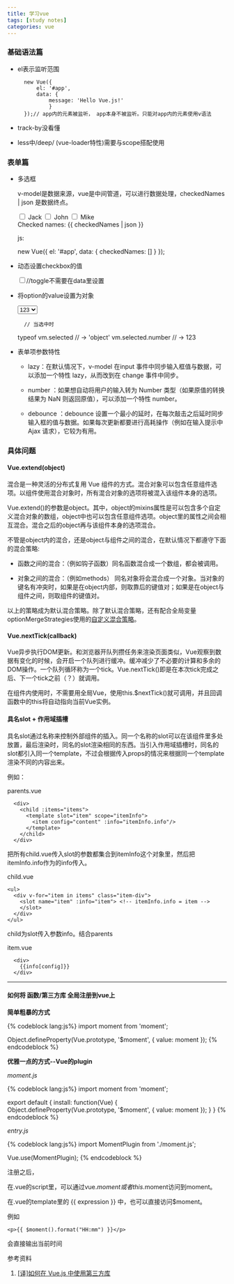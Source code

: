 ```yaml
---
title: 学习vue
tags: [study notes]
categories: vue
---
```


### 基础语法篇

- el表示监听范围

		new Vue({
			el: '#app',
    		data: {
        		message: 'Hello Vue.js!'
         		}	
		});// app内的元素被监听， app本身不被监听。只能对app内的元素使用v语法

- track-by没看懂

- less中/deep/ (vue-loader特性)需要与scope搭配使用

### 表单篇

- 多选框 

	v-model是数据来源，vue是中间管道，可以进行数据处理，checkedNames | json 是数据终点。


    <div id="app">
        <input type="checkbox" id="jack" value="Jack" 	v-model="checkedNames">
        <label for="jack">Jack</label>
        <input type="checkbox" id="john" value="John" 	v-model="checkedNames">
        <label for="john">John</label>
        <input type="checkbox" id="mike" value="Mike" 	v-model="checkedNames">
        <label for="mike">Mike</label>
        <br>
        <span>Checked names: {{ checkedNames | 	json }}</span>
    </div>
	
   js:
 

   	new Vue({
  		el: '#app',
 	 	data: {
  	  		checkedNames: []
 	 	}
		});

	
- 动态设置checkbox的值

	
    <input
      type="checkbox"
      v-model="toggle"
      v-bind:true-value="a"
      v-bind:false-value="b">//toggle不需要在data里设置
  


- 将option的value设置为对象
	
	
     <select v-model="selected">
      <!-- 对象字面量 -->
      <option v-bind:value="{ number: 123 }">123</option>
    </select>

	
	
        // 当选中时
    typeof vm.selected // -> 'object'
    vm.selected.number // -> 123
	
	
- 表单项参数特性
	
	- lazy：在默认情况下，v-model 在input 事件中同步输入框值与数据，可以添加一个特性 lazy，从而改到在 change 事件中同步。
	
	- number ：如果想自动将用户的输入转为 Number 类型（如果原值的转换结果为 NaN 则返回原值），可以添加一个特性 number。
	
	- debounce ：debounce 设置一个最小的延时，在每次敲击之后延时同步输入框的值与数据。如果每次更新都要进行高耗操作（例如在输入提示中 Ajax 请求），它较为有用。
	
### 具体问题

#### Vue.extend(object)

混合是一种灵活的分布式复用 Vue 组件的方式。混合对象可以包含任意组件选项。以组件使用混合对象时，所有混合对象的选项将被混入该组件本身的选项。

Vue.extend()的参数是object。其中，object的mixins属性是可以包含多个自定义混合对象的数组，object中也可以包含任意组件选项。object里的属性之间会相互混合。混合之后的object再与该组件本身的选项混合。

不管是object内的混合，还是object与组件之间的混合，在默认情况下都遵守下面的混合策略:

- 函数之间的混合：（例如钩子函数）同名函数混合成一个数组，都会被调用。

- 对象之间的混合：（例如methods） 同名对象将会混合成一个对象。当对象的键名有冲突时，如果是在object内部，则取靠后的键值对；如果是在object与组件之间，则取组件的键值对。

以上的策略成为默认混合策略。除了默认混合策略，还有配合全局变量optionMergeStrategies使用的[自定义混合策略](https://cn.vuejs.org/v2/guide/mixins.html#自定义选项混合策略)。


#### Vue.nextTick(callback)

Vue异步执行DOM更新。和浏览器开队列攒任务来渲染页面类似，Vue观察到数据有变化的时候，会开启一个队列进行缓冲。缓冲减少了不必要的计算和多余的DOM操作。一个队列循环称为一个tick。Vue.nextTick()即是在本次tick完成之后、下一个tick之前（？）就调用。

在组件内使用时，不需要用全局Vue，使用this.$nextTick()就可调用，并且回调函数中的this将自动指向当前Vue实例。


#### 具名slot + 作用域插槽

具名slot通过名称来控制外部组件的插入。同一个名称的slot可以在该组件里多处放置，最后渲染时，同名的slot渲染相同的东西。当引入作用域插槽时，同名的slot都引入同一个template，不过会根据传入props的情况来根据同一个template渲染不同的内容出来。

例如：


parents.vue

      <div>
        <child :items="items">
          <template slot="item" scope="itemInfo">
            <item config="content" :info="itemInfo.info"/>
          </template>
        </child>
      </div>

把所有child.vue传入slot的参数都集合到itemInfo这个对象里，然后把itemInfo.info作为<item>的info传入。

child.vue

    <ul>
      <div v-for="item in items" class="item-div">
        <slot name="item" :info="item"> <!-- itemInfo.info = item -->
        </slot>
      </div>
    </ul>

child为slot传入参数info。结合parents

item.vue

      <div>
        {{info[config]}}
      </div>
      
___      
#### 如何将 函数/第三方库 全局注册到vue上

**简单粗暴的方式**

{% codeblock lang:js%}
import moment from 'moment';
    
Object.defineProperty(Vue.prototype, '$moment', { value: moment });
{% endcodeblock %}
    
**优雅一点的方式--Vue的plugin**

_moment.js_

{% codeblock lang:js%}
import moment from 'moment';

export default {
  install: function(Vue) {
    Object.defineProperty(Vue.prototype, '$moment', { value: moment });
  }
}
{% endcodeblock %}

_entry.js_

{% codeblock lang:js%}
import MomentPlugin from './moment.js';

Vue.use(MomentPlugin);
{% endcodeblock %}

注册之后，

在.vue的script里，可以通过vue.$moment或者this.$moment访问到moment。

在.vue的template里的 &#123;&#123; expression &#125;&#125; 中，也可以直接访问$moment。

例如

    <p>{{ $moment().format("HH:mm") }}</p>
    
会直接输出当前时间

参考资料

1. [\[译\]如何在 Vue.js 中使用第三方库](https://github.com/dwqs/blog/issues/51)
